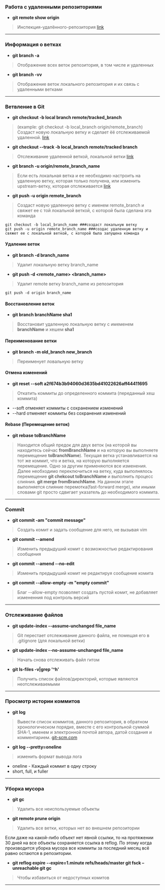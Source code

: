 
### Работа с удаленными репозиториями
* **git remote show origin**  
> Инспекция-удалённого-репозитория [link](https://git-scm.com/book/ru/v1/Основы-Git-Работа-с-удалёнными-репозиториями#Инспекция-удалённого-репозитория)

***

### Информация о ветках
* **git branch  -a** 
> Отображение всех веток репозитория, в том числе и удаленных

* **git branch -vv** 
> Отображение веток локального репозитория и их связь с удаленными ветками

***

### Ветвление в Git
* **git checkout -b local branch remote/tracked_branch** 
> (example: git checkout -b local_branch origin/remote_branch)
Создаст новую локальную ветку и сделает ёё отслеживаемой удаленной. 
[link](https://git-scm.com/book/ru/v1/Ветвление-в-Git-Удалённые-ветки)

* **git checkout --track -b local_branch remote/tracked branch** 
> Отслеживание удаленной веткой, локальной ветки 
[link](https://git-scm.com/book/ru/v1/Ветвление-в-Git-Удалённые-ветки#Отслеживание-веток)

* **git branch -u origin/remote_branch_name** 
> Если есть локальная ветка и ее необходимо настроить на удаленную ветку, которая только получена, или изменить upstream-ветку, которая отслеживается 
[link](https://git-scm.com/book/ru/v2/Ветвление-в-Git-Удалённые-ветки)

* **git push -u origin remote_branch** 
> Создаст новую удаленную ветку с именем remote_branch и свяжет ее с той локальной веткой, с которой была сделана эта команда
```
git checkout -b local_branch_name ###создаст локальную ветку
git push -u origin remote_branch_name ###создас удаленную ветку и свяжет ее с локальной веткой, с которой была запущена команда
```
####  Удаление веток
* **git branch -d branch_name**
> Удалит локальную ветку branch_name
* **git push -d <remote_name> <branch_name>**
> Удалит remote ветку branch_name из репозитория
```
git push -d origin branch_name
```
#### Восстановление веток
* **git branch branchName sha1**
> Восстановит удаленную локальную ветку с имеменем **branchName** и хешем **sha1**


#### Переименование ветки 
* **git branch -m old_branch new_branch**
> Переименует ловальную ветку
  
#### Отмена изменений
* **git reset --soft a2f674b3b94060d3635bd41022626aff44411695**
> Откатить коммиты до определенного коммита (переданный хеш коммита)
* --soft отменяет коммиты с сохранением изменений
* --hard отменяет коммиты без сохранения изменений

#### Rebase (Перемещение веток)
* **git rebase toBranchName**
> Находится общий предок для двух веток (на которой вы находитесь сейчас **fromBranchName** и на которую вы выполняете перемещение **toBranchName**). Текущая ветка устанавливается на тот же коммит, что и ветка, на которую выполняется перемещение. Одно за другим применяются все изменения. Далее необходимо переключиться на ветку, куда выполнялось перемещение **git chekcout toBranchName** и выполнить процесс слияния. **git merge fromBranchName**. На данном этапе выполняется слияние перемотка(fast-forward merge), или иными словами git просто сдвигает указатель до необходимого коммита.
***

### Commit
* **git commit -am "commit message"** 
> Создать комит и задать сообщение для него, не вызывая vim

* **git commit --amend** 
> Изменить предыдуший комит с возможностью редактирования сообщения 

* **git commit --amend --no-edit** 
> Изменить предыдуший комит не редактируя сообщение комита 

* **git commit --allow-empty -m "empty commit"**
> Благ --allow-empty позволяет создать пустой комит, не добавляет измененния под контроль версий 

***

### Отслеживание файлов
* **git update-index --assume-unchanged file_name** 
> Git перестает отслеживание данного файла, не помещая его в .gitignore (для локальной ветки)

* **git update-index --no-assume-unchanged file_name** 
> Начать снова отслеживать файл гитом

* **git ls-files -v|grep '^h'** 
> Получить список файлов/директорий, которые являются неотслеживаемыми 

***

### Просмотр истории коммитов
* **git log**
> Вывести список коммитов, данного репозитория, в обратном хронологическом порядке, вместе с его контрольной суммой SHA-1, именем и электронной почтой автора, датой создания и комментарием.
[git-scm.com](https://git-scm.com/book/ru/v1/Основы-Git-Просмотр-истории-коммитов)

* **git log --pretty=oneline**
> изменить формат вывода лога
* oneline - Каждый коммит в одну строку
* short, full, и fuller
***

### Уборка мусора

* **git gc**
> Удалить все неиспользуемые объекты

* **git remote prune origin**
> Удалить все ветки, которых нет во внешнем репозитории

Если даже на какой-либо объект нет явной ссылки, то на протяжении 30 дней на все объекты сохраняется ссылка в reflog. По этому когда производится уборка мусора все коммиты за последний месяц всё равно остаются в репозитории.

* **git reflog expire --expire=1.minute refs/heads/master
git fsck –unreachable
git gc**
> Чтобы избавиться от недоступных комитов
***
